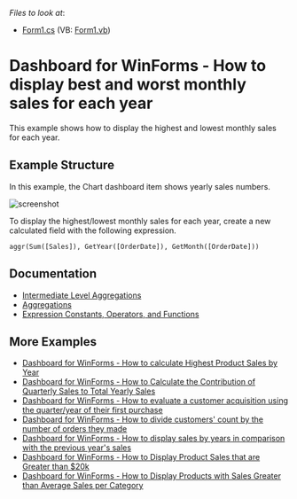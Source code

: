<!-- default file list -->
*Files to look at*:

* [Form1.cs](./CS/Dashboard_AggrSalesByMonths/Form1.cs) (VB: [Form1.vb](./VB/Dashboard_AggrSalesByMonths/Form1.vb))
<!-- default file list end -->
# Dashboard for WinForms - How to display best and worst monthly sales for each year


This example shows how to display the highest and lowest monthly sales for each year.

## Example Structure

In this example, the Chart dashboard item shows yearly sales numbers.

![screenshot](https://docs.devexpress.com/Dashboard/images/aggr_example1_salesbyyear122812.png)

To display the highest/lowest monthly sales for each year, create a new calculated field with the following expression.

```
aggr(Sum([Sales]), GetYear([OrderDate]), GetMonth([OrderDate]))
```

## Documentation

- [Intermediate Level Aggregations](https://docs.devexpress.com/Dashboard/115870/)
- [Aggregations](https://docs.devexpress.com/Dashboard/115894/)
- [Expression Constants, Operators, and Functions](https://docs.devexpress.com/Dashboard/400122/)

## More Examples

- [Dashboard for WinForms - How to calculate Highest Product Sales by Year](https://github.com/DevExpress-Examples/how-to-show-products-with-the-best-sales-in-a-year-along-with-sales-values-t372408)
- [Dashboard for WinForms - How to Calculate the Contribution of Quarterly Sales to Total Yearly Sales](https://github.com/DevExpress-Examples/how-to-calculate-the-contribution-of-quarterly-sales-to-total-yearly-sales)
- [Dashboard for WinForms - How to evaluate a customer acquisition using the quarter/year of their first purchase](https://github.com/DevExpress-Examples/how-to-divide-customers-count-by-the-number-of-orders-they-made-t372356)
- [Dashboard for WinForms - How to divide customers' count by the number of orders they made](https://github.com/DevExpress-Examples/how-to-divide-customers-count-by-the-number-of-orders-they-made-t372356)
- [Dashboard for WinForms - How to display sales by years in comparison with the previous year's sales](https://github.com/DevExpress-Examples/win-dashboard-display-previous-year-sales)
- [Dashboard for WinForms - How to Display Product Sales that are Greater than $20k](https://github.com/DevExpress-Examples/How-to-Display-Product-Sales-that-are-Greater-than-20k)
- [Dashboard for WinForms - How to Display Products with Sales Greater than Average Sales per Category](https://github.com/DevExpress-Examples/How-to-Display-Product-with-Sales-Greater-than-Average-Sales-per-Category)
